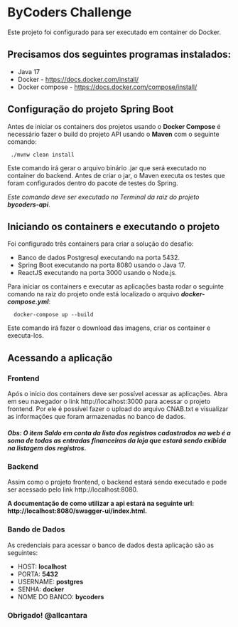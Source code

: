 # ByCoders Challenge
Este projeto foi configurado para ser executado em container do Docker.

## Precisamos dos seguintes programas instalados:
- Java 17
- Docker - https://docs.docker.com/install/
- Docker compose - https://docs.docker.com/compose/install/


## Configuração do projeto Spring Boot

Antes de iniciar os containers dos projetos usando o **Docker Compose** é necessário fazer o build do projeto API usando o **Maven** com o seguinte comando:

```
 ./mvnw clean install
```

Este comando irá gerar o arquivo binário .jar que será executado no container do backend. Antes de criar o jar, o Maven executa os testes que foram configurados dentro do pacote de testes do Spring.

_Este comando deve ser executado no Terminal da raiz do projeto **bycoders-api**_.


## Iniciando os containers e executando o projeto

Foi configurado três containers para criar a solução do desafio:
- Banco de dados Postgresql executando na porta 5432.
- Spring Boot executando na porta 8080 usando o Java 17.
- ReactJS executando na porta 3000 usando o Node.js.

Para iniciar os containers e executar as aplicações basta rodar o seguinte comando na raiz do projeto onde está localizado o arquivo _**docker-compose.yml**_:

```
  docker-compose up --build
```

Este comando irá fazer o download das imagens, criar os container e executa-los.

## Acessando a aplicação

### Frontend
Após o início dos containers deve ser possível acessar as aplicações. Abra em seu navegador o link http://localhost:3000 para acessar o projeto frontend. Por ele é possível fazer o upload do arquivo CNAB.txt e visualizar as informações que foram armazenadas no banco de dados.

##### Obs: O item **Saldo em conta** da lista dos registros cadastrados na web é a **soma de todas as entradas financeiras** da loja que estará sendo exibida na listagem dos registros.

### Backend
Assim como o projeto frontend, o backend estará sendo executado e pode ser acessado pelo link http://localhost:8080.

**A documentação de como utilizar a api estará na seguinte url: http://localhost:8080/swagger-ui/index.html.**

### Bando de Dados
As credenciais para acessar o banco de dados desta aplicação são as seguintes:

- HOST: **localhost**
- PORTA: **5432**
- USERNAME: **postgres**
- SENHA: **docker**
- NOME DO BANCO: **bycoders**

### Obrigado! **@allcantara**